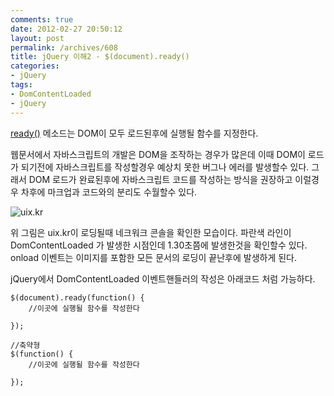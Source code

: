 ```yaml
---
comments: true
date: 2012-02-27 20:50:12
layout: post
permalink: /archives/608
title: jQuery 이해2 - $(document).ready()
categories:
- jQuery
tags:
- DomContentLoaded
- jQuery
---
```


[ready()](http://api.jquery.com/ready/) 메소드는 DOM이 모두 로드된후에 실행될 함수를 지정한다.





웹문서에서 자바스크립트의 개발은 DOM을 조작하는 경우가 많은데 이때 DOM이 로드가 되기전에 자바스크립트를 작성할경우 예상치 못한 버그나 에러를 발생할수 있다. 그래서 DOM 로드가 완료된후에 자바스크립트 코드를 작성하는 방식을 권장하고 이럴경우 차후에 마크업과 코드와의 분리도 수월할수 있다.





![uix.kr](https://img.skitch.com/20120227-es3dm9gt7xfkf3w5aa9bj5cis4.jpg)





위 그림은 uix.kr이 로딩될때 네크워크 콘솔을 확인한 모습이다. 파란색 라인이 DomContentLoaded 가 발생한 시점인데 1.30초쯤에 발생한것을 확인할수 있다. onload 이벤트는 이미지를 포함한 모든 문서의 로딩이 끝난후에 발생하게 된다.





jQuery에서 DomContentLoaded 이벤트핸들러의 작성은 아래코드 처럼 가능하다.




    
    $(document).ready(function() {
        //이곳에 실행될 함수를 작성한다
    
    });
    
    //축약형
    $(function() {
        //이곳에 실행될 함수를 작성한다
    
    });
    



